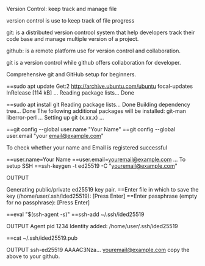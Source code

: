 Version Control: keep track and manage file

version control is use to keep track of file progress

git: is a distributed version controol system that help developers track their code base and manage multiple version of a project.

github: is a remote platform use for  version control and collaboration.

git is a version control while github offers collaboration for developer.


Comprehensive git and GitHub setup for beginners.

==sudo apt update
Get:2 http://archive.ubuntu.com/ubuntu focal-updates InRelease [114 kB]
...
Reading package lists... Done


==sudo apt install git
Reading package lists... Done
Building dependency tree... Done
The following additional packages will be installed:
  git-man liberror-perl
...
Setting up git (x.xx.x) ...

==git config --global user.name "Your Name"
==git config --global user.email "your email@example.com"

To check whether your name and Email is registered successful

==user.name=Your Name
==user.email=youremail@example.com
...
To setup SSH
==ssh-keygen -t ed25519 -C "youremail@example.com"

OUTPUT

Generating public/private ed25519 key pair.
==Enter file in which to save the key (/home/user/.ssh/ided25519): [Press Enter]
==Enter passphrase (empty for no passphrase): [Press Enter]

==eval "$(ssh-agent -s)"
==ssh-add ~/.ssh/ided25519

OUTPUT
Agent pid 1234
Identity added: /home/user/.ssh/ided25519

==cat ~/.ssh/ided25519.pub

OUTPUT
ssh-ed25519 AAAAC3Nza... youremail@example.com
copy the above to your github.

